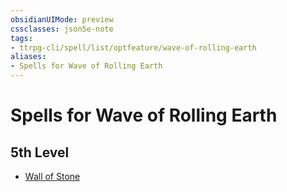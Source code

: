 ```yaml
---
obsidianUIMode: preview
cssclasses: json5e-note
tags:
- ttrpg-cli/spell/list/optfeature/wave-of-rolling-earth
aliases:
- Spells for Wave of Rolling Earth
---
```

# Spells for Wave of Rolling Earth

## 5th Level

- [Wall of Stone](/3-Mechanics/CLI/spells/wall-of-stone-xphb.md "XPHB")